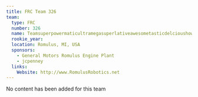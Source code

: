 ```yaml
---
title: FRC Team 326
team:
  type: FRC
  number: 326
  name: Teamsuperpowermaticultramegasuperlativeawesometasticdelcioushowlingunieagles
  rookie_year: 
  location: Romulus, MI, USA
  sponsors:
    - General Motors Romulus Engine Plant
    - jcpenney
  links:
    Website: http://www.RomulusRobotics.net
---
```

No content has been added for this team